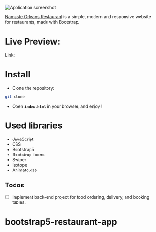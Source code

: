![Application screenshot](./assets/screenshots.png)

[Namaste Orleans Restaurant]() is a simple, modern and responsive website for restaurants, made with Bootstrap.

# Live Preview:

Link: 

# Install

- Clone the repository:

```bash
git clone 
```

- Open **`index.html`** in your browser, and enjoy !

# Used libraries

- JavaScript
- CSS
- Bootstrap5
- Bootstrap-icons
- Swiper
- Isotope
- Animate.css

## Todos

- [ ] Implement back-end project for food ordering, delivery, and booking tables.
# bootstrap5-restaurant-app
